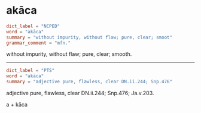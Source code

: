 # akāca

``` toml
dict_label = "NCPED"
word = "akāca"
summary = "without impurity, without flaw; pure, clear; smoot"
grammar_comment = "mfn."
```

without impurity, without flaw; pure, clear; smooth.

--------------------

``` toml
dict_label = "PTS"
word = "akāca"
summary = "adjective pure, flawless, clear DN.ii.244; Snp.476"
```

adjective pure, flawless, clear DN.ii.244; Snp.476; Ja.v.203.

a \+ kāca

